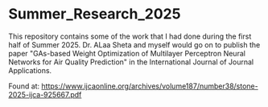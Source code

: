 # Summer_Research_2025

This repository contains some of the work that I had done during the first half of Summer 2025. Dr. ALaa Sheta and myself would go on to publish the paper "GAs-based Weight Optimization of Multilayer Perceptron Neural Networks for Air Quality Prediction" in the International Journal of Journal Applications.

Found at: https://www.ijcaonline.org/archives/volume187/number38/stone-2025-ijca-925667.pdf
